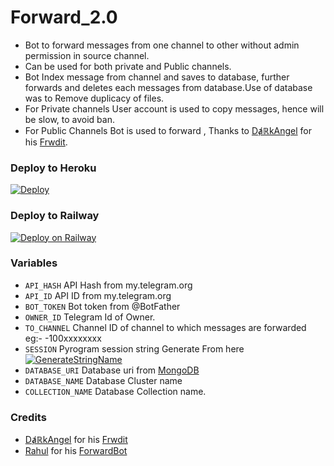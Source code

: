 # Forward_2.0

* Bot to forward messages from one channel to other without admin permission in source channel.
* Can be used for both private and Public channels.
* Bot Index message from channel and saves to database, further forwards and deletes each messages from database.Use of database was to Remove duplicacy of files.
* For Private channels User account is used to copy messages, hence will be slow, to avoid ban.
* For Public Channels Bot is used to forward , Thanks to [DⱥℝkAngel](https://github.com/Jijinr) for his [Frwdit](https://github.com/Jijinr/Frwdit).

### Deploy to Heroku
[![Deploy](https://www.herokucdn.com/deploy/button.svg)](https://heroku.com/deploy?template=https://github.com/subinps/Forward_2.0)
### Deploy to Railway
[![Deploy on Railway](https://railway.app/button.svg)](https://railway.app/new/template?template=https%3A%2F%2Fgithub.com%2FRudster-Modz%2FForward_2.0&envs=API_HASH%2CAPI_ID%2CBOT_TOKEN%2CBOT_USERNAME%2CCOLLECTION_NAME%2CDATABASE_NAME%2CDATABASE_URI%2COWNER_ID%2CSESSION%2CTO_CHANNEL&API_HASHDesc=Get+this+value+from+https%3A%2F%2Fmy.telegram.org+or+%40UseTGXBot&API_IDDesc=Get+this+value+from+https%3A%2F%2Fmy.telegram.org+or+%40UseTGXBot&BOT_TOKENDesc=Your+bot+token+from+%40BotFather&BOT_USERNAMEDesc=Username+of+your+Bot+without+%40+%2C+Only+give+if+you+want+auto+starts+forwarding+when+heroku+restarts&COLLECTION_NAMEDesc=Database+Collection+Name&DATABASE_NAMEDesc=Database+cluster+name&DATABASE_URIDesc=Get+this+from+cloud.mongodb.com&OWNER_IDDesc=Enter+Your+Telegram+id&SESSIONDesc=Pyrogram+string+Session+https%3A%2F%2Frepl.it%2F%40subinps%2FgetStringName&TO_CHANNELDesc=Enter+Your+channel+Id+must+add+Eg%3A-+-100xxxxxxxxx&COLLECTION_NAMEDefault=Forward_data&DATABASE_NAMEDefault=Cluster0&referralCode=Rudster)


### Variables

* `API_HASH` API Hash from my.telegram.org
* `API_ID` API ID from my.telegram.org
* `BOT_TOKEN` Bot token from @BotFather
* `OWNER_ID` Telegram Id of Owner.
* `TO_CHANNEL` Channel ID of channel to which messages are forwarded eg:- -100xxxxxxxx
* `SESSION` Pyrogram session string Generate From here [![GenerateStringName](https://img.shields.io/badge/repl.it-generateStringName-yellowgreen)](https://replit.com/@Rudster-Modz/getStringName#main.py)
* `DATABASE_URI` Database uri from [MongoDB](https://cloud.mongodb.com/)
* `DATABASE_NAME` Database Cluster name
* `COLLECTION_NAME` Database Collection name.


### Credits
* [DⱥℝkAngel](https://github.com/Jijinr) for his [Frwdit](https://github.com/Jijinr/Frwdit)
* [Rahul](https://github.com/rahulps1000) for his [ForwardBot](https://github.com/rahulps1000/ForwardBot)

